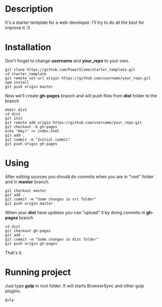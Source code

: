 # Description
It's a starter template for a web-developer.  I'll try to do all the best for improve it :3

# Installation
Don't forget to change **username** and **your_repo** to your own.

    git clone https://github.com/PowerSlime/starter_template.git
    cd starter_template
    git remote set-url origin https://github.com/username/your_repo.git
    npm install
    git push origin master
Now we'll create **gh-pages** branch and will push files from **dist** folder to the branch

    mkdir dist
    cd dist
    git init
    git remote add origin https://github.com/username/your_repo.git
    git checkout -b gh-pages
    echo "Hey!" >> index.html
    git add .
    git commit -m "Initial commit"
    git push origin gh-pages
# Using
After editing sources you should do commits when you are in "root" folder and in **master** branch.

	git checkout master
	git add .
	git commit -m "Some changes in src folder"
	git push origin master
When your **dist** have updates you can "upload" it by doing commits in **gh-pages** branch

	cd dist
	git checkout gh-pages
	git add .
	git commit -m "Some changes in dist folder"
	git push origin gh-pages
That's it.

# Running project
Just type **gulp** in root folder. It will starts BrowserSync and other gulp plugins.

	gulp
